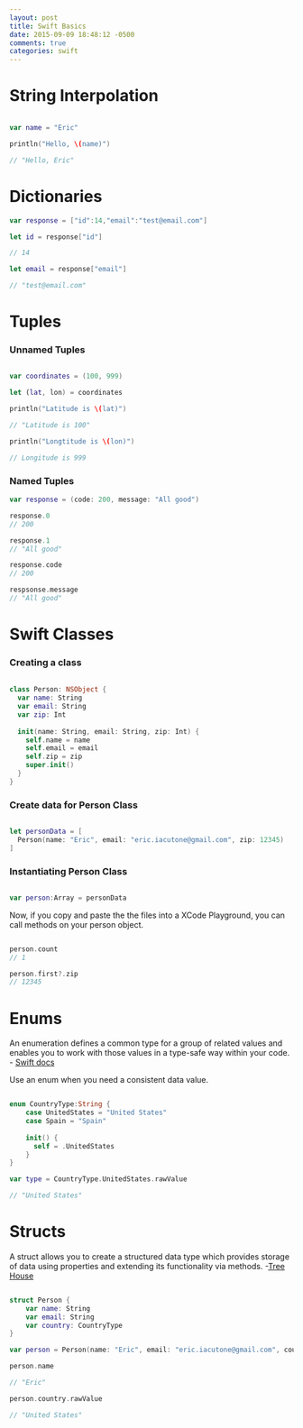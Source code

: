 ```yaml
---
layout: post
title: Swift Basics
date: 2015-09-09 18:48:12 -0500
comments: true
categories: swift
---
```


# String Interpolation

``` swift

var name = "Eric"

println("Hello, \(name)")

// "Hello, Eric"
```

# Dictionaries

``` swift
var response = ["id":14,"email":"test@email.com"]

let id = response["id"]

// 14

let email = response["email"]

// "test@email.com"

```

# Tuples

### Unnamed Tuples

``` swift

var coordinates = (100, 999)

let (lat, lon) = coordinates

println("Latitude is \(lat)")

// "Latitude is 100"

println("Longtitude is \(lon)")

// Longitude is 999
```

### Named Tuples

``` swift
var response = (code: 200, message: "All good")

response.0
// 200

response.1
// "All good"

response.code
// 200

respsonse.message
// "All good"
```

# Swift Classes

### Creating a class

``` swift Person.swift
   
class Person: NSObject {
  var name: String
  var email: String
  var zip: Int
  
  init(name: String, email: String, zip: Int) {
    self.name = name
    self.email = email
    self.zip = zip
    super.init()
  }
}
```

### Create data for Person Class

``` swift SampleData.swift

let personData = [
  Person(name: "Eric", email: "eric.iacutone@gmail.com", zip: 12345)
]
```

### Instantiating Person Class

``` swift PersonViewController.swift

var person:Array = personData

```

Now, if you copy and paste the the files into a XCode Playground, you can call methods on your person object.

``` swift Playground.swift

person.count
// 1

person.first?.zip
// 12345
```

# Enums

An enumeration defines a common type for a group of related values and enables you to work with those values in a type-safe way within your code. - [Swift docs](https://developer.apple.com/library/prerelease/ios/documentation/Swift/Conceptual/Swift_Programming_Language/Enumerations.html)

Use an enum when you need a consistent data value.

``` swift

enum CountryType:String {
    case UnitedStates = "United States"
    case Spain = "Spain"
    
    init() {
      self = .UnitedStates
    }
}

var type = CountryType.UnitedStates.rawValue

// "United States"
```

# Structs

A struct allows you to create a structured data type which provides storage of data using properties and extending its functionality via methods. -[Tree House](http://blog.teamtreehouse.com/enums-structs-swift)

``` swift

struct Person {
    var name: String
    var email: String
    var country: CountryType
}

var person = Person(name: "Eric", email: "eric.iacutone@gmail.com", country: CountryType.UnitedStates)

person.name

// "Eric"

person.country.rawValue

// "United States"
```


